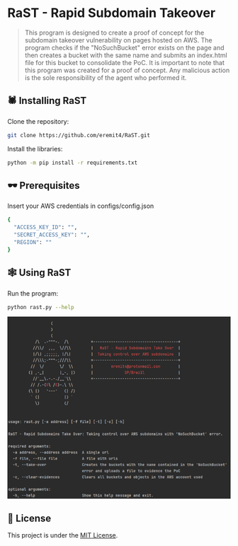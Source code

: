 #  RaST - Rapid Subdomain Takeover

> This program is designed to create a proof of concept for the subdomain takeover vulnerability on pages hosted on AWS. The program checks if the "NoSuchBucket" error exists on the page and then creates a bucket with the same name and submits an index.html file for this bucket to consolidate the PoC.
> It is important to note that this program was created for a proof of concept. Any malicious action is the sole responsibility of the agent who performed it.

## 🕷️ Installing RaST

Clone the repository:

```bash
git clone https://github.com/eremit4/RaST.git
```

Install the libraries:

```bash
python -m pip install -r requirements.txt
```

## 🕶️ Prerequisites
Insert your AWS credentials in configs/config.json
```bash
{
  "ACCESS_KEY_ID": "",
  "SECRET_ACCESS_KEY": "",
  "REGION": ""
}
```

## 🕸️ Using RaST

Run the program:

```bash
python rast.py --help
```
![](./configs/rast_help.png)

## 📝 License

This project is under the [MIT License](LICENSE).
